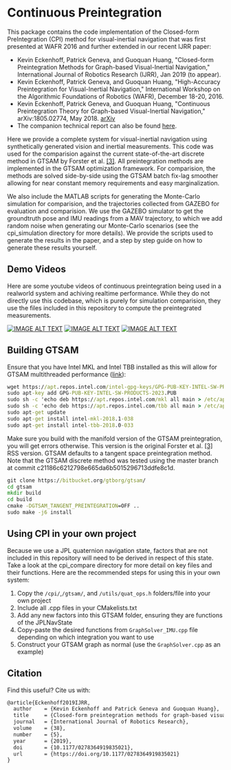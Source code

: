# Continuous Preintegration


This package contains the code implementation of the Closed-form PreIntegration (CPI) method for visual-inertial navigation that was first presented at WAFR 2016 and further extended in our recent IJRR paper:
- Kevin Eckenhoff, Patrick Geneva, and Guoquan Huang, "Closed-form Preintegration Methods for Graph-based Visual-Inertial Navigation," International Journal of Robotics Research (IJRR), Jan 2019 (to appear).
- Kevin Eckenhoff, Patrick Geneva, and Guoquan Huang, "High-Accuracy Preintegration for Visual-Inertial Navigation," International Workshop on the Algorithmic Foundations of Robotics (WAFR), December 18-20, 2016. 
- Kevin Eckenhoff, Patrick Geneva, and Guoquan Huang, "Continuous Preintegration Theory for Graph-based Visual-Inertial Navigation," arXiv:1805.02774, May 2018. [arXiv](https://arxiv.org/abs/1805.02774)
- The companion technical report can also be found [here](http://udel.edu/~ghuang/papers/tr_cpi.pdf).

Here we provide a complete system for visual-inertial navigation using synthetically generated vision and inertial measurements.
This code was used for the comparision against the current state-of-the-art discrete method in GTSAM by Forster et al. [[3]](http://www.roboticsproceedings.org/rss11/p06.pdf).
All preintegration methods are implemented in the GTSAM optimization framework.
For comparision, the methods are solved side-by-side using the GTSAM batch fix-lag smoother allowing for near constant memory requirements and easy marginalization.

We also include the MATLAB scripts for generating the Monte-Carlo simulation for comparision, and the trajectories collected from GAZEBO for evaluation and comparision.
We use the GAZEBO simulator to get the groundtruth pose and IMU readings from a MAV trajectory, to which we add random noise when generating our Monte-Carlo scenarios (see the cpi_simulation directory for more details).
We provide the scripts used to generate the results in the paper, and a step by step guide on how to generate these results yourself.

## Demo Videos

Here are some youtube videos of continuous preintegration being used in a realworld system and achiving realtime performance.
While they do not directly use this codebase, which is purely for simulation comparision, they use the files included in this repository to compute the preintegrated measurements.

[![IMAGE ALT TEXT](http://img.youtube.com/vi/Ae-ILDBzlK4/1.jpg)](http://www.youtube.com/watch?v=Ae-ILDBzlK4 "Continuous Preintegration in Tightly-Coupled Indirect VIO")
[![IMAGE ALT TEXT](http://img.youtube.com/vi/yIgQX2SH_pI/1.jpg)](http://www.youtube.com/watch?v=yIgQX2SH_pI "Continuous Preintegration in Loosely-Coupled Direct VIO")
[![IMAGE ALT TEXT](http://img.youtube.com/vi/yepdt4Ufn5o/1.jpg)](http://www.youtube.com/watch?v=yepdt4Ufn5o "Continuous Preintegration VIO on Large-scale Indoor Dataset")


## Building GTSAM

Ensure that you have Intel MKL and Intel TBB installed as this will allow for GTSAM multithreaded performance ([link](https://software.intel.com/en-us/articles/installing-intel-free-libs-and-python-apt-repo
)):
```cmd
wget https://apt.repos.intel.com/intel-gpg-keys/GPG-PUB-KEY-INTEL-SW-PRODUCTS-2023.PUB
sudo apt-key add GPG-PUB-KEY-INTEL-SW-PRODUCTS-2023.PUB
sudo sh -c 'echo deb https://apt.repos.intel.com/mkl all main > /etc/apt/sources.list.d/intel-mkl.list'
sudo sh -c 'echo deb https://apt.repos.intel.com/tbb all main > /etc/apt/sources.list.d/intel-tbb.list'
sudo apt-get update
sudo apt-get install intel-mkl-2018.1-038
sudo apt-get install intel-tbb-2018.0-033
```

Make sure you build with the manifold version of the GTSAM preintegration, you will get errors otherwise.
This version is the original Forster et al. [[3]](http://www.roboticsproceedings.org/rss11/p06.pdf) RSS version.
GTSAM defaults to a tangent space preintegration method.
Note that the GTSAM discrete method was tested using the master branch at commit c21186c6212798e665da6b5015296713ddfe8c1d.
```cmd
git clone https://bitbucket.org/gtborg/gtsam/
cd gtsam
mkdir build
cd build
cmake -DGTSAM_TANGENT_PREINTEGRATION=OFF ..
sudo make -j6 install
```



## Using CPI in your own project

Because we use a JPL quaternion navigation state, factors that are not included in this repository will need to be derived in respect of this state.
Take a look at the cpi_compare directory for more detail on key files and their functions.
Here are the recommended steps for using this in your own system:

1. Copy the `/cpi/`,`/gtsam/`, and `/utils/quat_ops.h` folders/file into your own project
2. Include all .cpp files in your CMakelists.txt
3. Add any new factors into this GTSAM folder, ensuring they are functions of the JPLNavState
4. Copy-paste the desired functions from `GraphSolver_IMU.cpp` file depending on which integration you want to use
5. Construct your GTSAM graph as normal (use the `GraphSolver.cpp` as an example)


## Citation
Find this useful? Cite us with:
```latex
@article{Eckenhoff2019IJRR,
  author    = {Kevin Eckenhoff and Patrick Geneva and Guoquan Huang},
  title     = {Closed-form preintegration methods for graph-based visual-inertial navigation},
  journal   = {International Journal of Robotics Research},
  volume    = {38},
  number    = {5},
  year      = {2019},
  doi       = {10.1177/0278364919835021},
  url       = {https://doi.org/10.1177/0278364919835021}
}
```



